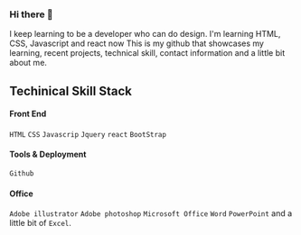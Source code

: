 ### Hi there 👋
I keep learning to be a developer who can do design. 
I'm learning HTML, CSS, Javascript and react now
This is my github that showcases my learning, recent projects, technical skill, contact information and a little bit about me.




## Techinical Skill Stack

#### Front End
`HTML` `CSS` `Javascrip` `Jquery` `react` `BootStrap`
#### Tools & Deployment
`Github`
#### Office
`Adobe illustrator` `Adobe photoshop` `Microsoft Office` `Word` `PowerPoint` and a little bit of `Excel`.

